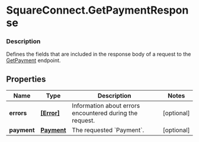 # SquareConnect.GetPaymentResponse

### Description

Defines the fields that are included in the response body of a request to the [GetPayment](#endpoint-payments-getpayment) endpoint.

## Properties
Name | Type | Description | Notes
------------ | ------------- | ------------- | -------------
**errors** | [**[Error]**](Error.md) | Information about errors encountered during the request. | [optional] 
**payment** | [**Payment**](Payment.md) | The requested &#x60;Payment&#x60;. | [optional] 


